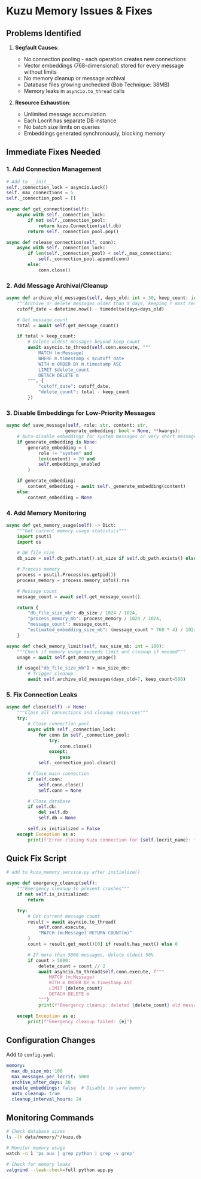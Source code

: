 # Kuzu Memory Issues & Fixes

## Problems Identified

1. **Segfault Causes**:
   - No connection pooling - each operation creates new connections
   - Vector embeddings (768-dimensional) stored for every message without limits
   - No memory cleanup or message archival
   - Database files growing unchecked (Bob Technique: 38MB)
   - Memory leaks in `asyncio.to_thread` calls

2. **Resource Exhaustion**:
   - Unlimited message accumulation
   - Each Locrit has separate DB instance
   - No batch size limits on queries
   - Embeddings generated synchronously, blocking memory

## Immediate Fixes Needed

### 1. Add Connection Management
```python
# Add to __init__
self._connection_lock = asyncio.Lock()
self._max_connections = 5
self._connection_pool = []

async def get_connection(self):
    async with self._connection_lock:
        if not self._connection_pool:
            return kuzu.Connection(self.db)
        return self._connection_pool.pop()

async def release_connection(self, conn):
    async with self._connection_lock:
        if len(self._connection_pool) < self._max_connections:
            self._connection_pool.append(conn)
        else:
            conn.close()
```

### 2. Add Message Archival/Cleanup
```python
async def archive_old_messages(self, days_old: int = 30, keep_count: int = 1000):
    """Archive or delete messages older than X days, keeping Y most recent"""
    cutoff_date = datetime.now() - timedelta(days=days_old)

    # Get message count
    total = await self.get_message_count()

    if total > keep_count:
        # Delete oldest messages beyond keep_count
        await asyncio.to_thread(self.conn.execute, """
            MATCH (m:Message)
            WHERE m.timestamp < $cutoff_date
            WITH m ORDER BY m.timestamp ASC
            LIMIT $delete_count
            DETACH DELETE m
        """, {
            "cutoff_date": cutoff_date,
            "delete_count": total - keep_count
        })
```

### 3. Disable Embeddings for Low-Priority Messages
```python
async def save_message(self, role: str, content: str,
                      generate_embedding: bool = None, **kwargs):
    # Auto-disable embeddings for system messages or very short messages
    if generate_embedding is None:
        generate_embedding = (
            role != "system" and
            len(content) > 20 and
            self.embeddings_enabled
        )

    if generate_embedding:
        content_embedding = await self._generate_embedding(content)
    else:
        content_embedding = None
```

### 4. Add Memory Monitoring
```python
async def get_memory_usage(self) -> Dict:
    """Get current memory usage statistics"""
    import psutil
    import os

    # DB file size
    db_size = self.db_path.stat().st_size if self.db_path.exists() else 0

    # Process memory
    process = psutil.Process(os.getpid())
    process_memory = process.memory_info().rss

    # Message count
    message_count = await self.get_message_count()

    return {
        "db_file_size_mb": db_size / 1024 / 1024,
        "process_memory_mb": process_memory / 1024 / 1024,
        "message_count": message_count,
        "estimated_embedding_size_mb": (message_count * 768 * 4) / 1024 / 1024
    }

async def check_memory_limit(self, max_size_mb: int = 100):
    """Check if memory usage exceeds limit and cleanup if needed"""
    usage = await self.get_memory_usage()

    if usage["db_file_size_mb"] > max_size_mb:
        # Trigger cleanup
        await self.archive_old_messages(days_old=7, keep_count=500)
```

### 5. Fix Connection Leaks
```python
async def close(self) -> None:
    """Close all connections and cleanup resources"""
    try:
        # Close connection pool
        async with self._connection_lock:
            for conn in self._connection_pool:
                try:
                    conn.close()
                except:
                    pass
            self._connection_pool.clear()

        # Close main connection
        if self.conn:
            self.conn.close()
            self.conn = None

        # Close database
        if self.db:
            del self.db
            self.db = None

        self.is_initialized = False
    except Exception as e:
        print(f"Error closing Kuzu connection for {self.locrit_name}: {e}")
```

## Quick Fix Script

```python
# add to kuzu_memory_service.py after initialize()

async def emergency_cleanup(self):
    """Emergency cleanup to prevent crashes"""
    if not self.is_initialized:
        return

    try:
        # Get current message count
        result = await asyncio.to_thread(
            self.conn.execute,
            "MATCH (m:Message) RETURN COUNT(m)"
        )
        count = result.get_next()[0] if result.has_next() else 0

        # If more than 5000 messages, delete oldest 50%
        if count > 5000:
            delete_count = count // 2
            await asyncio.to_thread(self.conn.execute, f"""
                MATCH (m:Message)
                WITH m ORDER BY m.timestamp ASC
                LIMIT {delete_count}
                DETACH DELETE m
            """)
            print(f"Emergency cleanup: deleted {delete_count} old messages")

    except Exception as e:
        print(f"Emergency cleanup failed: {e}")
```

## Configuration Changes

Add to `config.yaml`:
```yaml
memory:
  max_db_size_mb: 100
  max_messages_per_locrit: 5000
  archive_after_days: 30
  enable_embeddings: false  # Disable to save memory
  auto_cleanup: true
  cleanup_interval_hours: 24
```

## Monitoring Commands

```bash
# Check database sizes
ls -lh data/memory/*/kuzu.db

# Monitor memory usage
watch -n 1 'ps aux | grep python | grep -v grep'

# Check for memory leaks
valgrind --leak-check=full python app.py
```
